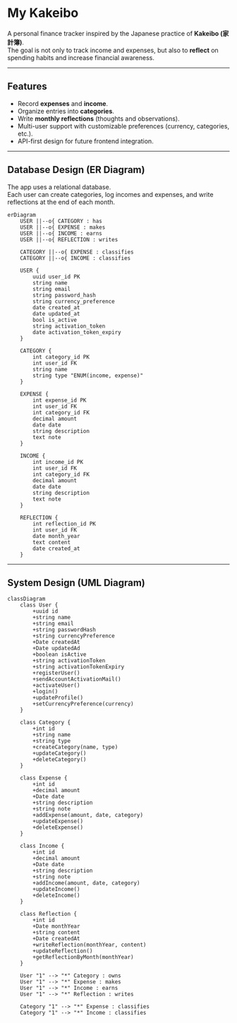 # My Kakeibo

A personal finance tracker inspired by the Japanese practice of **Kakeibo (家計簿)**.  
The goal is not only to track income and expenses, but also to **reflect** on spending habits and increase financial awareness.

---

## Features
- Record **expenses** and **income**.
- Organize entries into **categories**.
- Write **monthly reflections** (thoughts and observations).
- Multi-user support with customizable preferences (currency, categories, etc.).
- API-first design for future frontend integration.

---

## Database Design (ER Diagram)

The app uses a relational database.  
Each user can create categories, log incomes and expenses, and write reflections at the end of each month.  

```mermaid
erDiagram
    USER ||--o{ CATEGORY : has
    USER ||--o{ EXPENSE : makes
    USER ||--o{ INCOME : earns
    USER ||--o{ REFLECTION : writes

    CATEGORY ||--o{ EXPENSE : classifies
    CATEGORY ||--o{ INCOME : classifies

    USER {
        uuid user_id PK
        string name
        string email
        string password_hash
        string currency_preference
        date created_at
        date updated_at
        bool is_active
        string activation_token
        date activation_token_expiry
    }

    CATEGORY {
        int category_id PK
        int user_id FK
        string name
        string type "ENUM(income, expense)"
    }

    EXPENSE {
        int expense_id PK
        int user_id FK
        int category_id FK
        decimal amount
        date date
        string description
        text note
    }

    INCOME {
        int income_id PK
        int user_id FK
        int category_id FK
        decimal amount
        date date
        string description
        text note
    }

    REFLECTION {
        int reflection_id PK
        int user_id FK
        date month_year
        text content
        date created_at
    }
```
---

## System Design (UML Diagram)
```mermaid
classDiagram
    class User {
        +uuid id
        +string name
        +string email
        +string passwordHash
        +string currencyPreference
        +Date createdAt
        +Date updatedAd
        +boolean isActive
        +string activationToken
        +string activationTokenExpiry
        +registerUser()
        +sendAccountActivationMail()
        +activateUser()
        +login()
        +updateProfile()
        +setCurrencyPreference(currency)
    }

    class Category {
        +int id
        +string name
        +string type
        +createCategory(name, type)
        +updateCategory()
        +deleteCategory()
    }

    class Expense {
        +int id
        +decimal amount
        +Date date
        +string description
        +string note
        +addExpense(amount, date, category)
        +updateExpense()
        +deleteExpense()
    }

    class Income {
        +int id
        +decimal amount
        +Date date
        +string description
        +string note
        +addIncome(amount, date, category)
        +updateIncome()
        +deleteIncome()
    }

    class Reflection {
        +int id
        +Date monthYear
        +string content
        +Date createdAt
        +writeReflection(monthYear, content)
        +updateReflection()
        +getReflectionByMonth(monthYear)
    }

    User "1" --> "*" Category : owns
    User "1" --> "*" Expense : makes
    User "1" --> "*" Income : earns
    User "1" --> "*" Reflection : writes

    Category "1" --> "*" Expense : classifies
    Category "1" --> "*" Income : classifies
```
